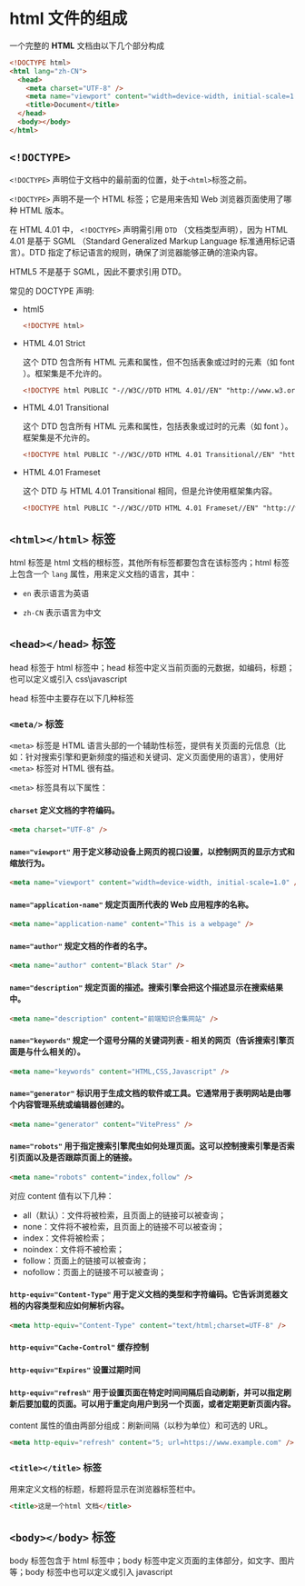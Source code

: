 # html 文件的组成

一个完整的 **HTML** 文档由以下几个部分构成

```html
<!DOCTYPE html>
<html lang="zh-CN">
  <head>
    <meta charset="UTF-8" />
    <meta name="viewport" content="width=device-width, initial-scale=1.0" />
    <title>Document</title>
  </head>
  <body></body>
</html>
```

## **`<!DOCTYPE>`**

`<!DOCTYPE>` 声明位于文档中的最前面的位置，处于`<html>`标签之前。

`<!DOCTYPE>` 声明不是一个 HTML 标签；它是用来告知 Web 浏览器页面使用了哪种 HTML 版本。

在 HTML 4.01 中， `<!DOCTYPE>` 声明需引用 `DTD` （文档类型声明），因为 HTML 4.01 是基于 SGML （Standard Generalized Markup Language 标准通用标记语言）。DTD 指定了标记语言的规则，确保了浏览器能够正确的渲染内容。

HTML5 不是基于 SGML，因此不要求引用 DTD。

常见的 DOCTYPE 声明:

- html5

  ```html
  <!DOCTYPE html>
  ```

- HTML 4.01 Strict

  这个 DTD 包含所有 HTML 元素和属性，但不包括表象或过时的元素（如 font ）。框架集是不允许的。

  ```html
  <!DOCTYPE html PUBLIC "-//W3C//DTD HTML 4.01//EN" "http://www.w3.org/TR/html4/strict.dtd">
  ```

- HTML 4.01 Transitional

  这个 DTD 包含所有 HTML 元素和属性，包括表象或过时的元素（如 font ）。框架集是不允许的。

  ```html
  <!DOCTYPE html PUBLIC "-//W3C//DTD HTML 4.01 Transitional//EN" "http://www.w3.org/TR/html4/loose.dtd">
  ```

- HTML 4.01 Frameset

  这个 DTD 与 HTML 4.01 Transitional 相同，但是允许使用框架集内容。

  ```html
  <!DOCTYPE html PUBLIC "-//W3C//DTD HTML 4.01 Frameset//EN" "http://www.w3.org/TR/html4/frameset.dtd">
  ```

## **`<html></html>`** 标签

html 标签是 html 文档的根标签，其他所有标签都要包含在该标签内；html 标签上包含一个 `lang` 属性，用来定义文档的语言，其中：

- `en` 表示语言为英语

- `zh-CN` 表示语言为中文

## **`<head></head>`** 标签

head 标签于 html 标签中；head 标签中定义当前页面的元数据，如编码，标题；也可以定义或引入 css\javascript

head 标签中主要存在以下几种标签

### **`<meta/>`** 标签

`<meta>` 标签是 HTML 语言头部的一个辅助性标签，提供有关页面的元信息（比如：针对搜索引擎和更新频度的描述和关键词、定义页面使用的语言），使用好 `<meta>` 标签对 HTML 很有益。

`<meta>` 标签具有以下属性：

#### `charset` 定义文档的字符编码。

```html
<meta charset="UTF-8" />
```

#### `name="viewport"` 用于定义移动设备上网页的视口设置，以控制网页的显示方式和缩放行为。

```html
<meta name="viewport" content="width=device-width, initial-scale=1.0" />
```

#### `name="application-name"` 规定页面所代表的 Web 应用程序的名称。

```html
<meta name="application-name" content="This is a webpage" />
```

#### `name="author"` 规定文档的作者的名字。

```html
<meta name="author" content="Black Star" />
```

#### `name="description"` 规定页面的描述。搜索引擎会把这个描述显示在搜索结果中。

```html
<meta name="description" content="前端知识合集网站" />
```

#### `name="keywords"` 规定一个逗号分隔的关键词列表 - 相关的网页（告诉搜索引擎页面是与什么相关的）。

```html
<meta name="keywords" content="HTML,CSS,Javascript" />
```

#### `name="generator"` 标识用于生成文档的软件或工具。它通常用于表明网站是由哪个内容管理系统或编辑器创建的。

```html
<meta name="generator" content="VitePress" />
```

#### `name="robots"` 用于指定搜索引擎爬虫如何处理页面。这可以控制搜索引擎是否索引页面以及是否跟踪页面上的链接。

```html
<meta name="robots" content="index,follow" />
```

对应 content 值有以下几种：

- all（默认）：文件将被检索，且页面上的链接可以被查询；
- none：文件将不被检索，且页面上的链接不可以被查询；
- index：文件将被检索；
- noindex：文件将不被检索；
- follow：页面上的链接可以被查询；
- nofollow：页面上的链接不可以被查询；

#### `http-equiv="Content-Type"` 用于定义文档的类型和字符编码。它告诉浏览器文档的内容类型和应如何解析内容。

```html
<meta http-equiv="Content-Type" content="text/html;charset=UTF-8" />
```

#### `http-equiv="Cache-Control"` 缓存控制

#### `http-equiv="Expires"` 设置过期时间

#### `http-equiv="refresh"` 用于设置页面在特定时间间隔后自动刷新，并可以指定刷新后要加载的页面。可以用于重定向用户到另一个页面，或者定期更新页面内容。

content 属性的值由两部分组成：刷新间隔（以秒为单位）和可选的 URL。

```html
<meta http-equiv="refresh" content="5; url=https://www.example.com" />
```

### **`<title></title>`** 标签

用来定义文档的标题，标题将显示在浏览器标签栏中。

```html
<title>这是一个html 文档</title>
```

## **`<body></body>`** 标签

body 标签包含于 html 标签中；body 标签中定义页面的主体部分，如文字、图片等；body 标签中也可以定义或引入 javascript
